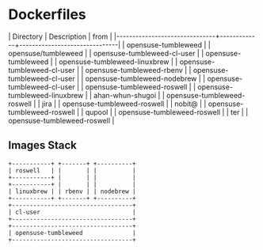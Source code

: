 # Dockerfiles

| Directory                     | Description | from                          |
|-------------------------------+-------------+-------------------------------|
| opensuse-tumbleweed           |             | opensuse/tumbleweed           |
| opensuse-tumbleweed-cl-user   |             | opensuse-tumbleweed           |
| opensuse-tumbleweed-linuxbrew |             | opensuse-tumbleweed-cl-user   |
| opensuse-tumbleweed-rbenv     |             | opensuse-tumbleweed-cl-user   |
| opensuse-tumbleweed-nodebrew  |             | opensuse-tumbleweed-cl-user   |
| opensuse-tumbleweed-roswell   |             | opensuse-tumbleweed-linuxbrew |
| ahan-whun-shugoi              |             | opensuse-tumbleweed-roswell   |
| jira                          |             | opensuse-tumbleweed-roswell   |
| nobit@                        |             | opensuse-tumbleweed-roswell   |
| qupool                        |             | opensuse-tumbleweed-roswell   |
| ter                           |             | opensuse-tumbleweed-roswell   |


## Images Stack

```
+-----------+ +-------+ +----------+
| roswell   | |       | |          |
+-----------+ |       | |          |
+-----------+ |       | |          |
| linuxbrew | | rbenv | | nodebrew |
+-----------+ +-------+ +----------+
+----------------------------------+
| cl-user                          |
+----------------------------------+
+----------------------------------+
| opensuse-tumbleweed              |
+----------------------------------+
```
